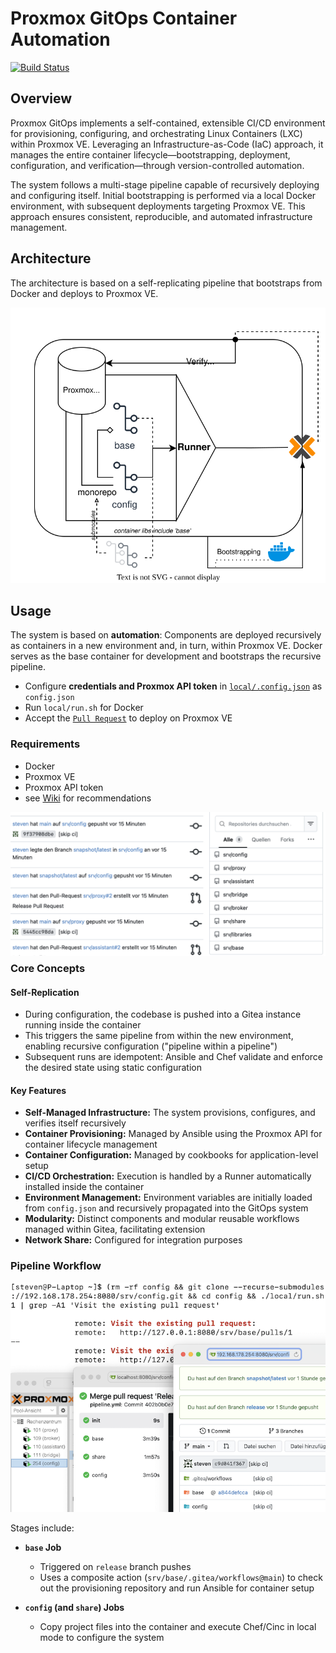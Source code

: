 # Proxmox GitOps Container Automation
[![Build Status](https://github.com/stevius10/Proxmox-GitOps/actions/workflows/build.yml/badge.svg?branch=main)](https://github.com/stevius10/Proxmox-GitOps/actions/workflows/build.yml)

## Overview

Proxmox GitOps implements a self-contained, extensible CI/CD environment for provisioning, configuring, and orchestrating Linux Containers (LXC) within Proxmox VE. Leveraging an Infrastructure-as-Code (IaC) approach, it manages the entire container lifecycle—bootstrapping, deployment, configuration, and verification—through version-controlled automation.

The system follows a multi-stage pipeline capable of recursively deploying and configuring itself. Initial bootstrapping is performed via a local Docker environment, with subsequent deployments targeting Proxmox VE. This approach ensures consistent, reproducible, and automated infrastructure management.

## Architecture

The architecture is based on a self-replicating pipeline that bootstraps from Docker and deploys to Proxmox VE.

<p align="center">
  <img src="./docs/concept.svg" alt="Concept"/>
</p>

## Usage

The system is based on **automation**: Components are deployed recursively as containers in a new environment and, in turn, within Proxmox VE. Docker serves as the base container for development and bootstraps the recursive pipeline.

- Configure **credentials and Proxmox API token** in [`local/.config.json`](local/.config.json) as `config.json`
- Run `local/run.sh` for Docker
- Accept the [`Pull Request`](http://localhost:8080/srv/proxmoxgitops/pulls/1) to deploy on Proxmox VE

### Requirements

- Docker
- Proxmox VE
- Proxmox API token
- see [Wiki](https://github.com/stevius10/Proxmox-GitOps/wiki) for recommendations 

<img src="docs/repositories.png" alt="Repositories" align="right" style="margin-left: 20px; margin-bottom: 10px;" />

### Core Concepts

#### Self-Replication
- During configuration, the codebase is pushed into a Gitea instance running inside the container
- This triggers the same pipeline from within the new environment, enabling recursive configuration ("pipeline within a pipeline")
- Subsequent runs are idempotent: Ansible and Chef validate and enforce the desired state using static configuration

#### Key Features

- **Self-Managed Infrastructure:** The system provisions, configures, and verifies itself recursively
- **Container Provisioning:** Managed by Ansible using the Proxmox API for container lifecycle management
- **Container Configuration:** Managed by cookbooks for application-level setup
- **CI/CD Orchestration:** Execution is handled by a Runner automatically installed inside the container
- **Environment Management:** Environment variables are initially loaded from `config.json` and recursively propagated into the GitOps system
- **Modularity:** Distinct components and modular reusable workflows managed within Gitea, facilitating extension
- **Network Share:** Configured for integration purposes

### Pipeline Workflow

<p align="center">
  <img src="./docs/recursion.png" alt="Pipeline"/>
</p>

Stages include:

- **`base` Job**
  - Triggered on `release` branch pushes
  - Uses a composite action (`srv/base/.gitea/workflows@main`) to check out the provisioning repository and run Ansible for container setup

- **`config` (and `share`) Jobs**
  - Copy project files into the container and execute Chef/Cinc in local mode to configure the system